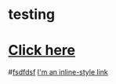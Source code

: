 # testing
# <a href="indexAds://ad/880">Click here</a>
#[fsdfdsf](indexAds://ad/880)
[I'm an inline-style link](https://www.google.com)
